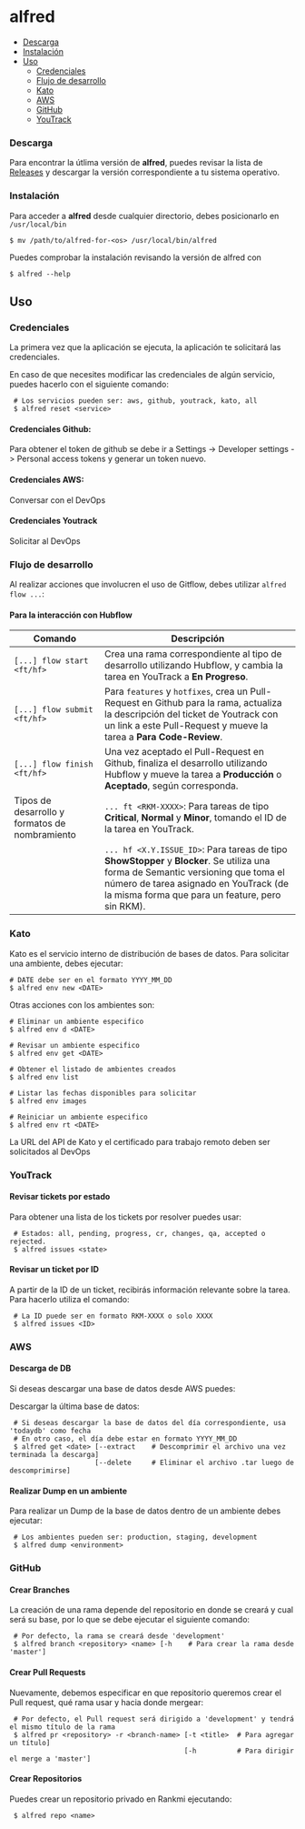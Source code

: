# alfred

- [Descarga](#descarga)
- [Instalación](#instalación)
- [Uso](#uso)
    - [Credenciales](#credenciales)
    - [Flujo de desarrollo](#flujo-de-desarrollo)
    - [Kato](#kato)
    - [AWS](#aws)
    - [GitHub](#github)
    - [YouTrack](#youtrack)
    
### Descarga

Para encontrar la útlima versión de **alfred**, puedes revisar la lista de [Releases](https://github.com/Rankmi/alfred/releases) y descargar la versión correspondiente a tu sistema operativo.

### Instalación

Para acceder a **alfred** desde cualquier directorio, debes posicionarlo en `/usr/local/bin`

``` console
$ mv /path/to/alfred-for-<os> /usr/local/bin/alfred
```

Puedes comprobar la instalación revisando la versión de alfred con
``` console
$ alfred --help
```

## Uso

### Credenciales

La primera vez que la aplicación se ejecuta, la aplicación te solicitará las credenciales.

En caso de que necesites modificar las credenciales de algún servicio, puedes hacerlo con el siguiente comando:

``` console 
 # Los servicios pueden ser: aws, github, youtrack, kato, all 
 $ alfred reset <service>
```
#### Credenciales Github:
Para obtener el token de github se debe ir a Settings -> Developer settings -> Personal access tokens y generar un token nuevo.

#### Credenciales AWS:
Conversar con el DevOps

#### Credenciales Youtrack
Solicitar al DevOps

### Flujo de desarrollo

Al realizar acciones que involucren el uso de Gitflow, debes utilizar `alfred flow ...`: 

#### Para la interacción con Hubflow

| Comando | Descripción
| --- | ---
| `[...] flow start <ft/hf>` | Crea una rama correspondiente al tipo de desarrollo utilizando Hubflow, y cambia la tarea en YouTrack a **En Progreso**.
| `[...] flow submit <ft/hf>` | Para `features` y `hotfixes`, crea un Pull-Request en Github para la rama, actualiza la descripción del ticket de Youtrack con un link a este Pull-Request y mueve la tarea a **Para Code-Review**.
| `[...] flow finish <ft/hf>` | Una vez aceptado el Pull-Request en Github, finaliza el desarrollo utilizando Hubflow y mueve la tarea a **Producción** o **Aceptado**, según corresponda.
| Tipos de desarrollo y formatos de nombramiento | `... ft <RKM-XXXX>`: Para tareas de tipo **Critical**, **Normal** y **Minor**, tomando el ID de la tarea en YouTrack. 
| | `... hf <X.Y.ISSUE_ID>`: Para tareas de tipo **ShowStopper** y **Blocker**. Se utiliza una forma de Semantic versioning que toma el número de tarea asignado en YouTrack (de la misma forma que para un feature, pero sin RKM).  
 
### Kato

Kato es el servicio interno de distribución de bases de datos. Para solicitar una ambiente, debes ejecutar:
``` console
# DATE debe ser en el formato YYYY_MM_DD
$ alfred env new <DATE>
```

Otras acciones con los ambientes son:
```console
# Eliminar un ambiente especifico
$ alfred env d <DATE>

# Revisar un ambiente especifico
$ alfred env get <DATE>

# Obtener el listado de ambientes creados
$ alfred env list

# Listar las fechas disponibles para solicitar
$ alfred env images

# Reiniciar un ambiente especifico
$ alfred env rt <DATE>
```

La URL del API de Kato y el certificado para trabajo remoto deben ser solicitados al DevOps

### YouTrack

#### Revisar tickets por estado

Para obtener una lista de los tickets por resolver puedes usar:
``` console
 # Estados: all, pending, progress, cr, changes, qa, accepted o rejected.  
 $ alfred issues <state>
``` 

#### Revisar un ticket por ID

A partir de la ID de un ticket, recibirás información relevante sobre la tarea. Para hacerlo utiliza el comando:
``` console
 # La ID puede ser en formato RKM-XXXX o solo XXXX
 $ alfred issues <ID>
```


### AWS

#### Descarga de DB

Si deseas descargar una base de datos desde AWS puedes: 

Descargar la última base de datos:
``` console
 # Si deseas descargar la base de datos del día correspondiente, usa 'todaydb' como fecha
 # En otro caso, el día debe estar en formato YYYY_MM_DD
 $ alfred get <date> [--extract    # Descomprimir el archivo una vez terminada la descarga]
                     [--delete     # Eliminar el archivo .tar luego de descomprimirse]
``` 

#### Realizar Dump en un ambiente

Para realizar un Dump de la base de datos dentro de un ambiente debes ejecutar:
``` console 
 # Los ambientes pueden ser: production, staging, development
 $ alfred dump <environment>
```

### GitHub

#### Crear Branches

La creación de una rama depende del repositorio en donde se creará y cual será su base, por lo que se debe ejecutar el
siguiente comando:
``` console
 # Por defecto, la rama se creará desde 'development'
 $ alfred branch <repository> <name> [-h    # Para crear la rama desde 'master']
```

#### Crear Pull Requests

Nuevamente, debemos especificar en que repositorio queremos crear el Pull request, qué rama usar y hacia donde mergear:

``` console
 # Por defecto, el Pull request será dirigido a 'development' y tendrá el mismo título de la rama 
 $ alfred pr <repository> -r <branch-name> [-t <title>  # Para agregar un título]
                                           [-h          # Para dirigir el merge a 'master']
```

#### Crear Repositorios

Puedes crear un repositorio privado en Rankmi ejecutando:
``` console
 $ alfred repo <name>
```
